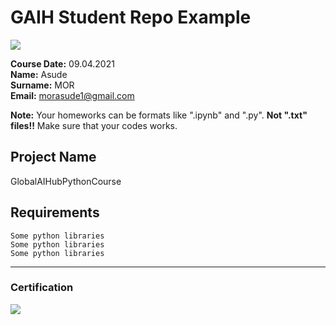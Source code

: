 # GAIH Student Repo Example
![](img/newlogo.png)

**Course Date:** 09.04.2021  
**Name:** Asude  
**Surname:** MOR    
**Email:** morasude1@gmail.com  

**Note:** Your homeworks can be formats like ".ipynb" and ".py". **Not ".txt" files!!** Make sure that your codes works.  

## Project Name
GlobalAIHubPythonCourse

## Requirements
```
Some python libraries
Some python libraries
Some python libraries
```
---

### Certification
![](img/TopLearnerCertificate.png)

